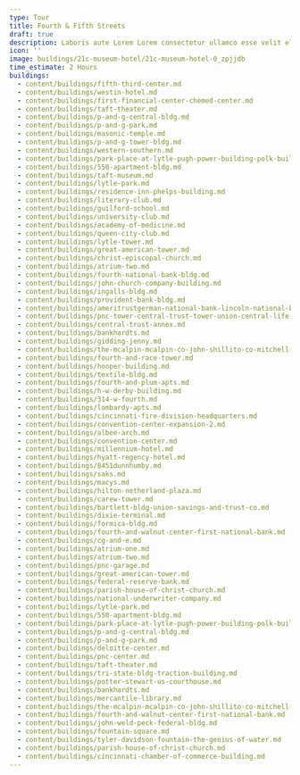 ```yaml
---
type: Tour
title: Fourth & Fifth Streets
draft: true
description: Laboris aute Lorem Lorem consectetur ullamco esse velit elit.
icon: ''
image: buildings/21c-museum-hotel/21c-museum-hotel-0_zpjjdb
time_estimate: 2 Hours
buildings:
  - content/buildings/fifth-third-center.md
  - content/buildings/westin-hotel.md
  - content/buildings/first-financial-center-chemed-center.md
  - content/buildings/taft-theater.md
  - content/buildings/p-and-g-central-bldg.md
  - content/buildings/p-and-g-park.md
  - content/buildings/masonic-temple.md
  - content/buildings/p-and-g-tower-bldg.md
  - content/buildings/western-southern.md
  - content/buildings/park-place-at-lytle-pugh-power-building-polk-building.md
  - content/buildings/550-apartment-bldg.md
  - content/buildings/taft-museum.md
  - content/buildings/lytle-park.md
  - content/buildings/residence-inn-phelps-building.md
  - content/buildings/literary-club.md
  - content/buildings/guilford-school.md
  - content/buildings/university-club.md
  - content/buildings/academy-of-medicine.md
  - content/buildings/queen-city-club.md
  - content/buildings/lytle-tower.md
  - content/buildings/great-american-tower.md
  - content/buildings/christ-episcopal-church.md
  - content/buildings/atrium-two.md
  - content/buildings/fourth-national-bank-bldg.md
  - content/buildings/john-church-company-building.md
  - content/buildings/ingalls-bldg.md
  - content/buildings/provident-bank-bldg.md
  - content/buildings/ameritrustgerman-national-bank-lincoln-national-bank.md
  - content/buildings/pnc-tower-central-trust-tower-union-central-life-insurance-building.md
  - content/buildings/central-trust-annex.md
  - content/buildings/bankhardts.md
  - content/buildings/gidding-jenny.md
  - content/buildings/the-mcalpin-mcalpin-co-john-shillito-co-mitchell-and-rammelsberg-furniture-co.md
  - content/buildings/fourth-and-race-tower.md
  - content/buildings/hooper-building.md
  - content/buildings/textile-bldg.md
  - content/buildings/fourth-and-plum-apts.md
  - content/buildings/h-w-derby-building.md
  - content/buildings/314-w-fourth.md
  - content/buildings/lombardy-apts.md
  - content/buildings/cincinnati-fire-division-headquarters.md
  - content/buildings/convention-center-expansion-2.md
  - content/buildings/albee-arch.md
  - content/buildings/convention-center.md
  - content/buildings/millennium-hotel.md
  - content/buildings/hyatt-regency-hotel.md
  - content/buildings/8451dunnhumby.md
  - content/buildings/saks.md
  - content/buildings/macys.md
  - content/buildings/hilton-netherland-plaza.md
  - content/buildings/carew-tower.md
  - content/buildings/bartlett-bldg-union-savings-and-trust-co.md
  - content/buildings/dixie-terminal.md
  - content/buildings/formica-bldg.md
  - content/buildings/fourth-and-walnut-center-first-national-bank.md
  - content/buildings/cg-and-e.md
  - content/buildings/atrium-one.md
  - content/buildings/atrium-two.md
  - content/buildings/pnc-garage.md
  - content/buildings/great-american-tower.md
  - content/buildings/federal-reserve-bank.md
  - content/buildings/parish-house-of-christ-church.md
  - content/buildings/national-underwriter-company.md
  - content/buildings/lytle-park.md
  - content/buildings/550-apartment-bldg.md
  - content/buildings/park-place-at-lytle-pugh-power-building-polk-building.md
  - content/buildings/p-and-g-central-bldg.md
  - content/buildings/p-and-g-park.md
  - content/buildings/deloitte-center.md
  - content/buildings/pnc-center.md
  - content/buildings/taft-theater.md
  - content/buildings/tri-state-bldg-traction-building.md
  - content/buildings/potter-stewart-us-courthouse.md
  - content/buildings/bankhardts.md
  - content/buildings/mercantile-library.md
  - content/buildings/the-mcalpin-mcalpin-co-john-shillito-co-mitchell-and-rammelsberg-furniture-co.md
  - content/buildings/fourth-and-walnut-center-first-national-bank.md
  - content/buildings/john-weld-peck-federal-bldg.md
  - content/buildings/fountain-square.md
  - content/buildings/tyler-davidson-fountain-the-genius-of-water.md
  - content/buildings/parish-house-of-christ-church.md
  - content/buildings/cincinnati-chamber-of-commerce-building.md
---
```

